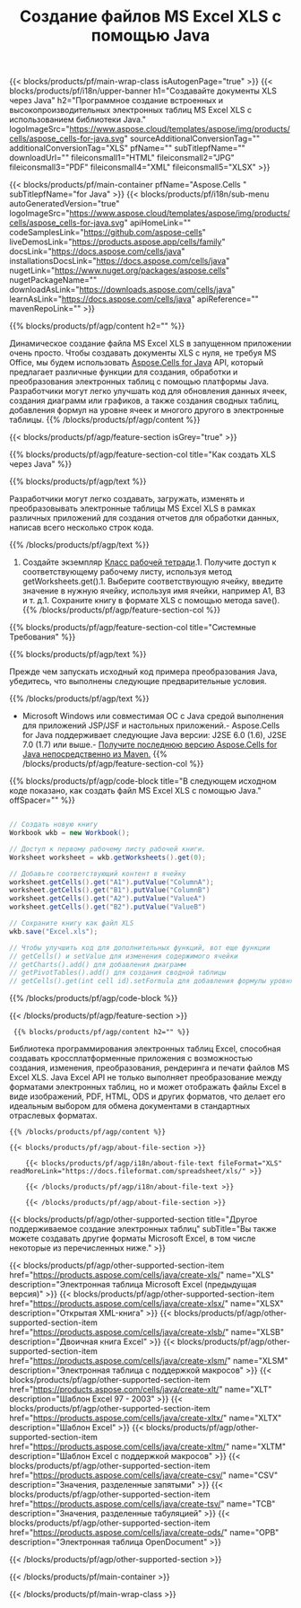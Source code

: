 ﻿---
title: Создание файлов MS Excel XLS с помощью Java 
url: /ru/java/create-xls/ 
description: Java Пример кода для создания документов XLS. Используйте этот код для создания файлов MS Excel XLS в настольном или веб-приложении на основе Java.
---
{{< blocks/products/pf/main-wrap-class isAutogenPage="true" >}}
{{< blocks/products/pf/i18n/upper-banner h1="Создавайте документы XLS через Java" h2="Программное создание встроенных и высокопроизводительных электронных таблиц MS Excel XLS с использованием библиотеки Java." logoImageSrc="https://www.aspose.cloud/templates/aspose/img/products/cells/aspose_cells-for-java.svg" sourceAdditionalConversionTag="" additionalConversionTag="XLS" pfName="" subTitlepfName="" downloadUrl="" fileiconsmall1="HTML" fileiconsmall2="JPG" fileiconsmall3="PDF" fileiconsmall4="XML" fileiconsmall5="XLSX" >}}

{{< blocks/products/pf/main-container pfName="Aspose.Cells " subTitlepfName="for Java" >}}
{{< blocks/products/pf/i18n/sub-menu autoGeneratedVersion="true" logoImageSrc="https://www.aspose.cloud/templates/aspose/img/products/cells/aspose_cells-for-java.svg" apiHomeLink="" codeSamplesLink="https://github.com/aspose-cells" liveDemosLink="https://products.aspose.app/cells/family" docsLink="https://docs.aspose.com/cells/java" installationsDocsLink="https://docs.aspose.com/cells/java" nugetLink="https://www.nuget.org/packages/aspose.cells" nugetPackageName="" downloadAsLink="https://downloads.aspose.com/cells/java" learnAsLink="https://docs.aspose.com/cells/java" apiReference="" mavenRepoLink="" >}}

{{% blocks/products/pf/agp/content h2="" %}}

 Динамическое создание файла MS Excel XLS в запущенном приложении очень просто. Чтобы создавать документы XLS с нуля, не требуя MS Office, мы будем использовать
 [Aspose.Cells for Java](https://products.aspose.com/cells/java) 
 API, который предлагает различные функции для создания, обработки и преобразования электронных таблиц с помощью платформы Java. Разработчики могут легко улучшать код для обновления данных ячеек, создания диаграмм или графиков, а также создания сводных таблиц, добавления формул на уровне ячеек и многого другого в электронные таблицы.
{{% /blocks/products/pf/agp/content %}}

{{< blocks/products/pf/agp/feature-section isGrey="true" >}}

{{% blocks/products/pf/agp/feature-section-col title="Как создать XLS через Java" %}}

{{% blocks/products/pf/agp/text %}}

 Разработчики могут легко создавать, загружать, изменять и преобразовывать электронные таблицы MS Excel XLS в рамках различных приложений для создания отчетов для обработки данных, написав всего несколько строк кода.

{{% /blocks/products/pf/agp/text %}}

1. Создайте экземпляр [Класс рабочей тетради](https://apireference.aspose.com/cells/java/com.aspose.cells/Workbook).1. Получите доступ к соответствующему рабочему листу, используя метод getWorksheets.get().1. Выберите соответствующую ячейку, введите значение в нужную ячейку, используя имя ячейки, например A1, B3 и т. д.1. Сохраните книгу в формате XLS с помощью метода save().
{{% /blocks/products/pf/agp/feature-section-col %}}

{{% blocks/products/pf/agp/feature-section-col title="Системные Требования" %}}

{{% blocks/products/pf/agp/text %}}

Прежде чем запускать исходный код примера преобразования Java, убедитесь, что выполнены следующие предварительные условия.  

{{% /blocks/products/pf/agp/text %}}

- Microsoft Windows или совместимая ОС с Java средой выполнения для приложений JSP/JSF и настольных приложений.- Aspose.Cells for Java поддерживает следующие Java версии: J2SE 6.0 (1.6), J2SE 7.0 (1.7) или выше.- [Получите последнюю версию Aspose.Cells for Java непосредственно из Maven.](https://docs.aspose.com/cells/java/installation/) 
{{% /blocks/products/pf/agp/feature-section-col %}}

{{% blocks/products/pf/agp/code-block title="В следующем исходном коде показано, как создать файл MS Excel XLS с помощью Java." offSpacer="" %}}

```cs

// Создать новую книгу
Workbook wkb = new Workbook();

// Доступ к первому рабочему листу рабочей книги.
Worksheet worksheet = wkb.getWorksheets().get(0);

// Добавьте соответствующий контент в ячейку
worksheet.getCells().get("A1").putValue("ColumnA");
worksheet.getCells().get("B1").putValue("ColumnB")
worksheet.getCells().get("A2").putValue("ValueA")
worksheet.getCells().get("B2").putValue("ValueB")

// Сохраните книгу как файл XLS
wkb.save("Excel.xls"); 

// Чтобы улучшить код для дополнительных функций, вот еще функции
// getCells() и setValue для изменения содержимого ячейки
// getCharts().add() для добавления диаграмм
// getPivotTables().add() для создания сводной таблицы
// getCells().get(int cell id).setFormula для добавления формулы уровня ячейки


```

{{% /blocks/products/pf/agp/code-block %}}

{{< /blocks/products/pf/agp/feature-section >}}

<!-- aboutfile Starts -->

     
     {{% blocks/products/pf/agp/content h2="" %}}

 Библиотека программирования электронных таблиц Excel, способная создавать кроссплатформенные приложения с возможностью создания, изменения, преобразования, рендеринга и печати файлов MS Excel XLS. Java Excel API не только выполняет преобразование между форматами электронных таблиц, но и может отображать файлы Excel в виде изображений, PDF, HTML, ODS и других форматов, что делает его идеальным выбором для обмена документами в стандартных отраслевых форматах.



    {{% /blocks/products/pf/agp/content %}}

    {{< blocks/products/pf/agp/about-file-section >}}

        {{< blocks/products/pf/agp/i18n/about-file-text fileFormat="XLS" readMoreLink="https://docs.fileformat.com/spreadsheet/xls/" >}}

        {{< /blocks/products/pf/agp/i18n/about-file-text >}}

        {{< /blocks/products/pf/agp/about-file-section >}}

          

<!-- aboutfile Ends -->

{{< blocks/products/pf/agp/other-supported-section title="Другое поддерживаемое создание электронных таблиц" subTitle="Вы также можете создавать другие форматы Microsoft Excel, в том числе некоторые из перечисленных ниже." >}}

{{< blocks/products/pf/agp/other-supported-section-item href="https://products.aspose.com/cells/java/create-xls/" name="XLS" description="Электронная таблица Microsoft Excel (предыдущая версия)" >}} 
{{< blocks/products/pf/agp/other-supported-section-item href="https://products.aspose.com/cells/java/create-xlsx/" name="XLSX" description="Открытая XML-книга" >}} 
{{< blocks/products/pf/agp/other-supported-section-item href="https://products.aspose.com/cells/java/create-xlsb/" name="XLSB" description="Двоичная книга Excel" >}} 
{{< blocks/products/pf/agp/other-supported-section-item href="https://products.aspose.com/cells/java/create-xlsm/" name="XLSM" description="Электронная таблица с поддержкой макросов" >}} 
{{< blocks/products/pf/agp/other-supported-section-item href="https://products.aspose.com/cells/java/create-xlt/" name="XLT" description="Шаблон Excel 97 - 2003" >}} 
{{< blocks/products/pf/agp/other-supported-section-item href="https://products.aspose.com/cells/java/create-xltx/" name="XLTX" description="Шаблон Excel" >}} 
{{< blocks/products/pf/agp/other-supported-section-item href="https://products.aspose.com/cells/java/create-xltm/" name="XLTM" description="Шаблон Excel с поддержкой макросов" >}} 
{{< blocks/products/pf/agp/other-supported-section-item href="https://products.aspose.com/cells/java/create-csv/" name="CSV" description="Значения, разделенные запятыми" >}} 
{{< blocks/products/pf/agp/other-supported-section-item href="https://products.aspose.com/cells/java/create-tsv/" name="ТСВ" description="Значения, разделенные табуляцией" >}} 
{{< blocks/products/pf/agp/other-supported-section-item href="https://products.aspose.com/cells/java/create-ods/" name="ОРВ" description="Электронная таблица OpenDocument" >}} 

{{< /blocks/products/pf/agp/other-supported-section >}}

{{< /blocks/products/pf/main-container >}}
    
{{< /blocks/products/pf/main-wrap-class >}}
